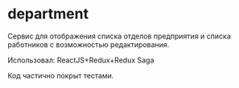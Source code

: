 # department

Сервис для отображения списка отделов предприятия и списка работников с возможностью редактирования.

Использовал:
ReactJS+Redux+Redux Saga

Код частично покрыт тестами.
